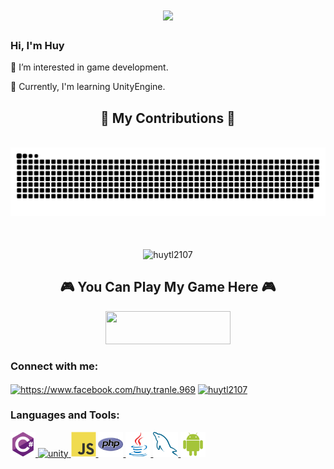 <h1 align="center">
    <img src="https://readme-typing-svg.herokuapp.com/?font=Righteous&size=35&center=true&vCenter=true&width=500&height=70&duration=4000&lines=Hi+There!+👋;+I'm+Huy!;" />
</h1>

<h3>Hi, I'm Huy</h3>

🔭 I’m interested in game development.

🌱 Currently, I'm learning UnityEngine.

<div align="center">
  <h2>🐍 My Contributions 🐍</h2>
  <br>
  <img alt="snake eating my contributions" src="https://raw.githubusercontent.com/huytl2107/huytl2107/5ff0824de6f746172c24561c43faf2f096c996ae/github-contribution-grid-snake.svg" />
  <br/><br/><br/>
</div>

<p align="center"><img align="center" src="https://github-readme-streak-stats.herokuapp.com/?user=huytl2107&" alt="huytl2107" /></p>

<div align="center"> 
  <h2>🎮 You Can Play My Game Here 🎮</h2>
  <a href="https://huytl2107.itch.io/">
    <img width="200" height="53" src="https://static.wikia.nocookie.net/logopedia/images/0/01/Itch_io.svg/revision/latest/scale-to-width-down/300?cb=20220421190013" />
  </a>
</div>

<h3 align="left">Connect with me:</h3>
<p align="left">
<a href="https://www.facebook.com/huy.tranle.969" target="blank"><img align="center" src="https://cdn.jsdelivr.net/npm/simple-icons@3.0.1/icons/facebook.svg" alt="https://www.facebook.com/huy.tranle.969" height="30" width="40" /></a>
<a href="https://www.linkedin.com/in/huytl2107/" target="blank"><img align="center" src="https://cdn.jsdelivr.net/npm/simple-icons@3.0.1/icons/linkedin.svg" alt="huytl2107" height="30" width="40" /></a>
</p>

<h3 align="left">Languages and Tools:</h3>
<p align="left"> <a href="https://www.w3schools.com/cs/" target="_blank" rel="noreferrer"> <img src="https://raw.githubusercontent.com/devicons/devicon/master/icons/csharp/csharp-original.svg" alt="csharp" width="40" height="40"/> </a> <a href="https://unity.com/" target="_blank" rel="noreferrer"> <img src="https://www.vectorlogo.zone/logos/unity3d/unity3d-icon.svg" alt="unity" width="40" height="40"/> </a>
    <a href="https://www.w3schools.com/js/" target="_blank" rel="noreferrer">
        <img src="https://raw.githubusercontent.com/devicons/devicon/master/icons/javascript/javascript-original.svg" alt="javascript" width="40" height="40"/>
    </a>
    <a href="https://www.php.net/" target="_blank" rel="noreferrer">
        <img src="https://raw.githubusercontent.com/devicons/devicon/master/icons/php/php-original.svg" alt="php" width="40" height="40"/>
    </a>
    <a href="https://www.java.com/" target="_blank" rel="noreferrer">
        <img src="https://raw.githubusercontent.com/devicons/devicon/master/icons/java/java-original.svg" alt="java" width="40" height="40"/>
    </a>
    <a href="https://www.mysql.com/" target="_blank" rel="noreferrer">
        <img src="https://raw.githubusercontent.com/devicons/devicon/master/icons/mysql/mysql-original.svg" alt="mysql" width="40" height="40"/>
    </a>
    <a href="https://developer.android.com/studio" target="_blank" rel="noreferrer">
        <img src="https://raw.githubusercontent.com/devicons/devicon/master/icons/android/android-original.svg" alt="android" width="40" height="40"/>
    </a>
</p>

